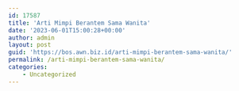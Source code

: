 ```yaml
---
id: 17587
title: 'Arti Mimpi Berantem Sama Wanita'
date: '2023-06-01T15:00:28+00:00'
author: admin
layout: post
guid: 'https://bos.awn.biz.id/arti-mimpi-berantem-sama-wanita/'
permalink: /arti-mimpi-berantem-sama-wanita/
categories:
    - Uncategorized
---
```


